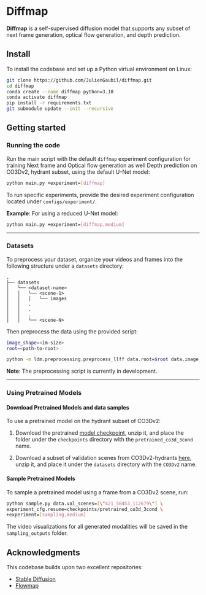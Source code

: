 # Diffmap

**Diffmap** is a self-supervised diffusion model that supports any subset of next frame generation, optical flow generation, and depth prediction.

## Install
To install the codebase and set up a Python virtual environment on Linux:
```bash
git clone https://github.com/JulienGaubil/diffmap.git
cd diffmap
conda create --name diffmap python=3.10
conda activate diffmap
pip install -r requirements.txt
git submodule update --init --recursive
```

## Getting started

### Running the code
Run the main script with the default `diffmap` experiment configuration for training Next frame and Optical flow generation as well Depth prediction on CO3Dv2, hydrant subset, using the default U-Net model:
```bash
python main.py +experiment=[diffmap]
```

To run specific experiments, provide the desired experiment configuration located under `configs/experiment/`.

**Example**: For using a reduced U-Net model:
```bash
python main.py +experiment=[diffmap,medium]
```

---

### Datasets

To preprocess your dataset, organize your videos and frames into the following structure under a `datasets` directory:
```
.
├── datasets
│   └── <dataset-name>
│   │   └── <scene-1>
│   │   │   └── images
│   │   .
│   │   .
│   │   .
│   │   └── <scene-N>

```
Then preprocess the data using the provided script:
```bash
image_shape=<im-size>
root=<path-to-root>

python -m ldm.preprocessing.preprocess_llff data.root=$root data.image_shape=$image_shape
```
**Note**: The preprocessing script is currently in development.

---

### Using Pretrained Models

#### Download Pretrained Models and data samples
To use a pretrained model on the hydrant subset of CO3Dv2:  
1. Download the pretrained [model checkpoint](https://drive.google.com/file/d/1kozE-14kpgRlcglU_6wUjpn8L7bosdhu/view?usp=share_link), unzip it, and place the folder under the `checkpoints` directory with the `pretrained_co3d_3cond` name.

2. Download a subset of validation scenes from CO3Dv2-hydrants [here](https://drive.google.com/file/d/1tzFHPUOyxhvoE9ZPX1WpeHOzQQsBUW9h/view?usp=share_link), unzip it, and place it under the `datasets` directory with the `CO3Dv2` name.

#### Sample Pretrained Models
To sample a pretrained model using a frame from a CO3Dv2 scene, run:

```bash
python sample.py data.val_scenes=[\"421_58453_112679\"] \
experiment_cfg.resume=checkpoints/pretrained_co3d_3cond \
+experiment=[sampling,medium]
```
The video visualizations for all generated modalities will be saved in the `sampling_outputs` folder.



## Acknowledgments

This codebase builds upon two excellent repositories:  
- [Stable Diffusion](https://github.com/justinpinkney/stable-diffusion)  
- [Flowmap](https://github.com/dcharatan/flowmap)